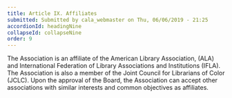 ```yaml
---
title: Article IX. Affiliates
submitted: Submitted by cala_webmaster on Thu, 06/06/2019 - 21:25
accordionId: headingNine
collapseId: collapseNine
order: 9
---
```


The Association is an affiliate of the American Library Association, (ALA) and International Federation of Library Associations and Institutions (IFLA). The Association is also a member of the Joint Council for Librarians of Color (JCLC). Upon the approval of the Board, the Association can accept other associations with similar interests and common objectives as affiliates.